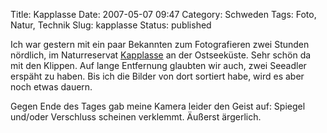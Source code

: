 Title: Kapplasse
Date: 2007-05-07 09:47
Category: Schweden
Tags: Foto, Natur, Technik
Slug: kapplasse
Status: published

Ich war gestern mit ein paar Bekannten zum Fotografieren zwei Stunden
nördlich, im Naturreservat
[Kapplasse](http://www.c.lst.se/templates/Naturreservat.aspx?id=660) an
der Ostseeküste. Sehr schön da mit den Klippen. Auf lange Entfernung
glaubten wir auch, zwei Seeadler erspäht zu haben. Bis ich die Bilder
von dort sortiert habe, wird es aber noch etwas dauern.

Gegen Ende des Tages gab meine Kamera leider den Geist auf: Spiegel
und/oder Verschluss scheinen verklemmt. Äußerst ärgerlich.

